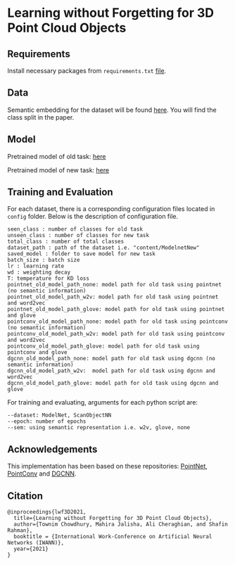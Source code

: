 # Learning without Forgetting for 3D Point Cloud Objects

## Requirements
Install necessary packages from `requirements.txt` [file](./requirements.txt).

## Data
Semantic embedding for the dataset will be found [here](https://drive.google.com/drive/folders/1rqRyRI_i3MVRd_cLEBlmNNvggGBO-lEl?usp=sharing). You will find the class split in the paper.

## Model
Pretrained model of old task: [here](https://drive.google.com/drive/folders/1rfJQXXCOts024vnBisD5ITCaGRSVeKSt?usp=sharing)

Pretrained model of new task: [here](https://drive.google.com/drive/folders/1mYmwUTHscR3pdP8MJGHGM7bwO1VWlZqy?usp=sharing)

## Training and Evaluation
For each dataset, there is a corresponding configuration files located in `config` folder. Below is the description of configuration file.
```
seen_class : number of classes for old task
unseen_class : number of classes for new task
total_class : number of total classes
dataset_path : path of the dataset i.e. "content/ModelnetNew"
saved_model : folder to save model for new task
batch_size : batch size
lr : learning rate
wd : weighting decay
T: temperature for KD loss
pointnet_old_model_path_none: model path for old task using pointnet (no semantic information)
pointnet_old_model_path_w2v: model path for old task using pointnet and word2vec
pointnet_old_model_path_glove: model path for old task using pointnet and glove
pointconv_old_model_path_none: model path for old task using pointconv (no semantic information)
pointconv_old_model_path_w2v: model path for old task using pointconv and word2vec
pointconv_old_model_path_glove: model path for old task using pointconv and glove
dgcnn_old_model_path_none: model path for old task using dgcnn (no semantic information)
dgcnn_old_model_path_w2v:  model path for old task using dgcnn and word2vec
dgcnn_old_model_path_glove: model path for old task using dgcnn and glove
```

For training and evaluating, arguments for each python script are:
```
--dataset: ModelNet, ScanObjectNN
--epoch: number of epochs 
--sem: using semantic representation i.e. w2v, glove, none
```

## Acknowledgements
This implementation has been based on these repositories: [PointNet](https://github.com/yanx27/Pointnet_Pointnet2_pytorch), [PointConv](https://github.com/DylanWusee/pointconv_pytorch) and [DGCNN](https://github.com/WangYueFt/dgcnn/tree/master/pytorch).

## Citation
```
@inproceedings{lwf3D2021,
  title={Learning without Forgetting for 3D Point Cloud Objects},
  author={Townim Chowdhury, Mahira Jalisha, Ali Cheraghian, and Shafin Rahman},
  booktitle = {International Work-Conference on Artificial Neural Networks (IWANN)},
  year={2021}
}
```
